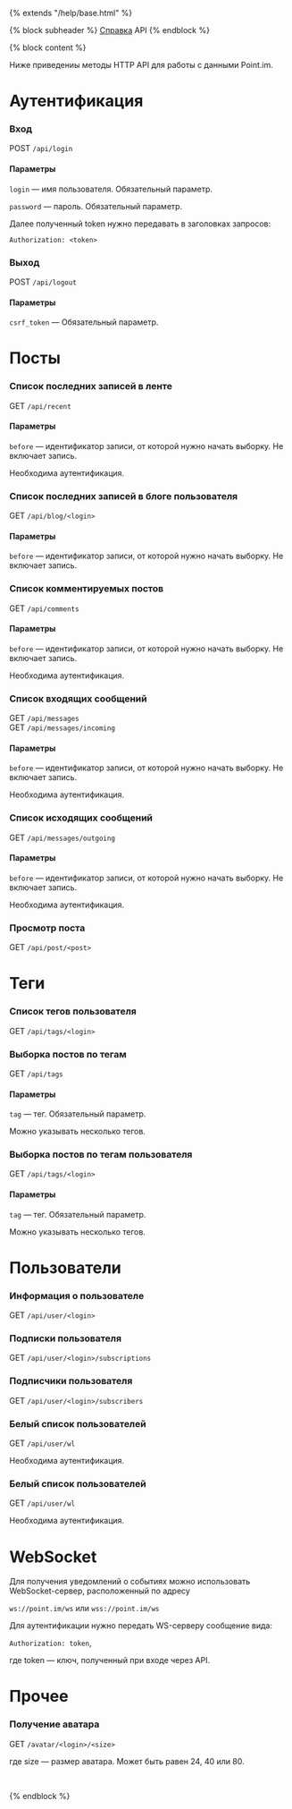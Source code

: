{% extends "/help/base.html" %}

{% block subheader %}
<a class="breadcrumb" href="/help/">Справка</a>
<span class="breadcrumb active">API</span>
{% endblock %}

{% block content %}

<p>
Ниже приведениы методы HTTP API для работы с данными Point.im.
</p>

<h1>Аутентификация</h1>

<h3>Вход</h3>
POST <code>/api/login</code>
<h4>Параметры</h4>
<p><code>login</code>&nbsp;&mdash; имя пользователя. Обязательный параметр.</p>
<p><code>password</code>&nbsp;&mdash; пароль. Обязательный параметр.</p>

<p>Далее полученный token нужно передавать в заголовках запросов:</p>
<p><code>Authorization: &lt;token&gt;</code></p>

<h3>Выход</h3>
POST <code>/api/logout</code>
<h4>Параметры</h4>
<p><code>csrf_token</code>&nbsp;&mdash; Обязательный параметр.</p>

<h1>Посты</h1>

<h3>Список последних записей в ленте</h3>
GET <code>/api/recent</code>
<h4>Параметры</h4>
<p><code>before</code>&nbsp;&mdash; идентификатор записи, от которой нужно начать выборку. Не включает запись.</p>
<p>Необходима аутентификация.</p>

<h3>Список последних записей в блоге пользователя</h3>
GET <code>/api/blog/&lt;login&gt;</code>
<h4>Параметры</h4>
<p><code>before</code>&nbsp;&mdash; идентификатор записи, от которой нужно начать выборку. Не включает запись.</p>

<h3>Список комментируемых постов</h3>
GET <code>/api/comments</code>
<h4>Параметры</h4>
<p><code>before</code>&nbsp;&mdash; идентификатор записи, от которой нужно начать выборку. Не включает запись.</p>
<p>Необходима аутентификация.</p>

<h3>Список входящих сообщений</h3>
GET <code>/api/messages</code><br/>
GET <code>/api/messages/incoming</code>
<h4>Параметры</h4>
<p><code>before</code>&nbsp;&mdash; идентификатор записи, от которой нужно начать выборку. Не включает запись.</p>
<p>Необходима аутентификация.</p>

<h3>Список исходящих сообщений</h3>
GET <code>/api/messages/outgoing</code><br/>
<h4>Параметры</h4>
<p><code>before</code>&nbsp;&mdash; идентификатор записи, от которой нужно начать выборку. Не включает запись.</p>
<p>Необходима аутентификация.</p>

<h3>Просмотр поста</h3>
GET <code>/api/post/&lt;post&gt;</code><br/>

<h1>Теги</h1>

<h3>Список тегов пользователя</h3>
GET <code>/api/tags/&lt;login&gt;</code>

<h3>Выборка постов по тегам</h3>
GET <code>/api/tags</code>
<h4>Параметры</h4>
<p><code>tag</code>&nbsp;&mdash; тег. Обязательный параметр.</p>
<p>Можно указывать несколько тегов.</p>

<h3>Выборка постов по тегам пользователя</h3>
GET <code>/api/tags/&lt;login&gt;</code>
<h4>Параметры</h4>
<p><code>tag</code>&nbsp;&mdash; тег. Обязательный параметр.</p>
<p>Можно указывать несколько тегов.</p>

<h1>Пользователи</h1>

<h3>Информация о пользователе</h3>
GET <code>/api/user/&lt;login&gt;</code>

<h3>Подписки пользователя</h3>
GET <code>/api/user/&lt;login&gt;/subscriptions</code>

<h3>Подписчики пользователя</h3>
GET <code>/api/user/&lt;login&gt;/subscribers</code>

<h3>Белый список пользователей</h3>
GET <code>/api/user/wl</code>
<p>Необходима аутентификация.</p>

<h3>Белый список пользователей</h3>
GET <code>/api/user/wl</code>
<p>Необходима аутентификация.</p>

<h1>WebSocket</h1>
<p>Для получения уведомлений о событиях можно использовать WebSocket-сервер, расположенный по адресу</p>
<p><code>ws://point.im/ws</code> или <code>wss://point.im/ws</code></p>

<p>Для аутентификации нужно передать WS-серверу сообщение вида:</p>

<p><code>Authorization: token</code>,</p>

<p>где token&nbsp;&mdash; ключ, полученный при входе через API.</p>

<h1>Прочее</h1>

<h3>Получение аватара</h3>
GET <code>/avatar/&lt;login&gt;/&lt;size&gt;</code>

<p>где size&nbsp;&mdash; размер аватара. Может быть равен 24, 40 или 80.</p>

<p>&nbsp;</p>

{% endblock %}
